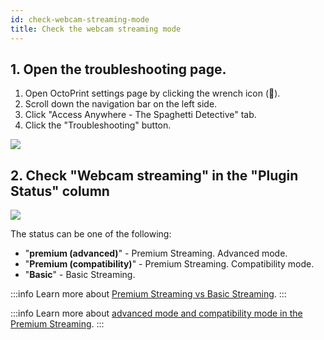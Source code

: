 ```yaml
---
id: check-webcam-streaming-mode
title: Check the webcam streaming mode
---
```


## 1. Open the troubleshooting page.

1. Open OctoPrint settings page by clicking the wrench icon (**🔧**).
1. Scroll down the navigation bar on the left side.
1. Click "Access Anywhere - The Spaghetti Detective" tab.
1. Click the "Troubleshooting" button.

![](/img/user_guides/helpdocs/open-troubleshooting-page.gif)

## 2. Check "Webcam streaming" in the "Plugin Status" column

![](/img/user_guides/helpdocs/tsd-plugin-webcam-streaming-mode.png)

The status can be one of the following:

* "**premium (advanced)**" - Premium Streaming. Advanced mode.
* "**Premium (compatibility)**" - Premium Streaming. Compatibility mode.
* "**Basic**" - Basic Streaming.

:::info
Learn more about [Premium Streaming vs Basic Streaming](/docs/webcam-streaming-for-human-eyes).
:::

:::info
Learn more about [advanced mode and compatibility mode in the Premium Streaming](/docs/streaming-compatibility-mode).
:::